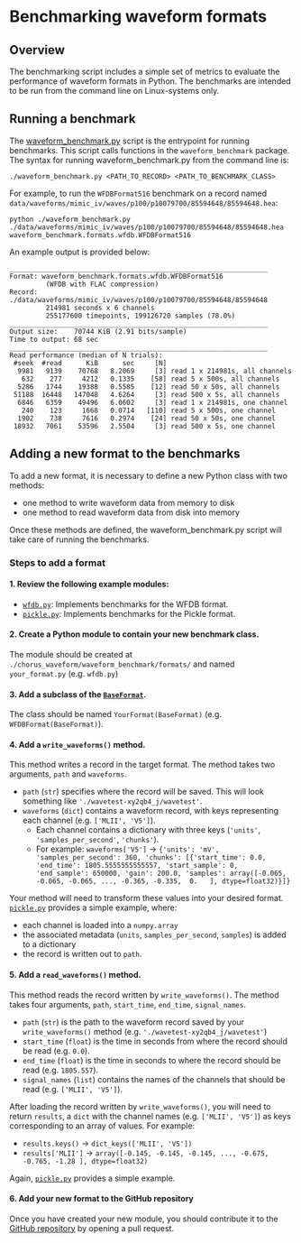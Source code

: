 # Benchmarking waveform formats

## Overview

The benchmarking script includes a simple set of metrics to evaluate the performance of waveform formats in Python. The benchmarks are intended to be run from the command line on Linux-systems only.

## Running a benchmark

The [waveform_benchmark.py](./waveform_benchmark.py) script is the entrypoint for running benchmarks. This script calls functions in the `waveform_benchmark` package. The syntax for running waveform_benchmark.py from the command line is: 

```
./waveform_benchmark.py <PATH_TO_RECORD> <PATH_TO_BENCHMARK_CLASS>
```

For example, to run the `WFDBFormat516` benchmark on a record named `data/waveforms/mimic_iv/waves/p100/p10079700/85594648/85594648.hea`:

```
python ./waveform_benchmark.py ./data/waveforms/mimic_iv/waves/p100/p10079700/85594648/85594648.hea waveform_benchmark.formats.wfdb.WFDBFormat516
```

An example output is provided below:

```
________________________________________________________________
Format: waveform_benchmark.formats.wfdb.WFDBFormat516
         (WFDB with FLAC compression)
Record: ./data/waveforms/mimic_iv/waves/p100/p10079700/85594648/85594648
         214981 seconds x 6 channels
         255177600 timepoints, 199126720 samples (78.0%)
________________________________________________________________
Output size:    70744 KiB (2.91 bits/sample)
Time to output: 68 sec
________________________________________________________________
Read performance (median of N trials):
 #seek  #read      KiB      sec     [N]
  9981   9139    70768   8.2069     [3] read 1 x 214981s, all channels
   632    277     4212   0.1335    [58] read 5 x 500s, all channels
  5286   1744    19388   0.5585    [12] read 50 x 50s, all channels
 51188  16448   147048   4.6264     [3] read 500 x 5s, all channels
  6846   6359    49496   6.0602     [3] read 1 x 214981s, one channel
   240    123     1668   0.0714   [110] read 5 x 500s, one channel
  1902    738     7616   0.2974    [24] read 50 x 50s, one channel
 18932   7061    53596   2.5504     [3] read 500 x 5s, one channel
```

## Adding a new format to the benchmarks

To add a new format, it is necessary to define a new Python class with two methods:

- one method to write waveform data from memory to disk
- one method to read waveform data from disk into memory

Once these methods are defined, the waveform_benchmark.py script will take care of running the benchmarks.

### Steps to add a format

#### 1. Review the following example modules:

  - [`wfdb.py`](./waveform_benchmark/formats/wfdb.py): Implements benchmarks for the WFDB format. 
  - [`pickle.py`](./waveform_benchmark/formats/pickle.py): Implements benchmarks for the Pickle format.

#### 2. Create a Python module to contain your new benchmark class.

The module should be created at `./chorus_waveform/waveform_benchmark/formats/` and named `your_format.py` (e.g. `wfdb.py`)

#### 3. Add a subclass of the [`BaseFormat`](./waveform_benchmark/formats/base.py).

The class should be named `YourFormat(BaseFormat)` (e.g. `WFDBFormat(BaseFormat)`).

#### 4. Add a `write_waveforms()` method.

This method writes a record in the target format. The method takes two arguments, `path` and `waveforms`.

  - `path` (`str`) specifies where the record will be saved. This will look something like `'./wavetest-xy2qb4_j/wavetest'`.
  - `waveforms` (`dict`) contains a waveform record, with keys representing each channel (e.g. `['MLII', 'V5']`). 
    - Each channel contains a dictionary with three keys (`'units'`, `'samples_per_second'`, `'chunks'`).
    - For example: `waveforms['V5']` -> `{'units': 'mV', 'samples_per_second': 360, 'chunks': [{'start_time': 0.0, 'end_time': 1805.5555555555557, 'start_sample': 0, 'end_sample': 650000, 'gain': 200.0, 'samples': array([-0.065, -0.065, -0.065, ..., -0.365, -0.335,  0.   ], dtype=float32)}]}`

Your method will need to transform these values into your desired format. [`pickle.py`](./waveform_benchmark/formats/pickle.py) provides a simple example, where: 

- each channel is loaded into a `numpy.array`
- the associated metadata (`units`, `samples_per_second`, `samples`) is added to a dictionary
- the record is written out to `path`.

#### 5. Add a `read_waveforms()` method.

This method reads the record written by `write_waveforms()`. The method takes four arguments, `path`, `start_time`, `end_time`, `signal_names`.

  - `path` (`str`) is the path to the waveform record saved by your `write_waveforms()` method (e.g. `'./wavetest-xy2qb4_j/wavetest'`)
  - `start_time` (`float`) is the time in seconds from where the record should be read (e.g. `0.0`).
  - `end_time` (`float`) is the time in seconds to where the record should be read (e.g. `1805.557`).
  - `signal_names` (`list`) contains the names of the channels that should be read (e.g. `['MLII', 'V5']`).

After loading the record written by `write_waveforms()`, you will need to return `results`, a `dict` with the channel names (e.g. `['MLII', 'V5']`) as keys corresponding to an array of values. For example:
  - `results.keys()` -> `dict_keys(['MLII', 'V5'])`
  - `results['MLII']` -> `array([-0.145, -0.145, -0.145, ..., -0.675, -0.765, -1.28 ], dtype=float32)`

Again, [`pickle.py`](./waveform_benchmark/formats/pickle.py) provides a simple example.

#### 6. Add your new format to the GitHub repository

Once you have created your new module, you should contribute it to the [GitHub repository](https://github.com/chorus-ai/chorus_waveform/) by opening a pull request.
